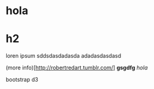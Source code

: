 # hola
# h2

loren ipsum
sddsdasdadasda
adadasdasdasd

(more info)[http://robertredart.tumblr.com/]
**gsgdfg** *hola*

bootstrap
d3

